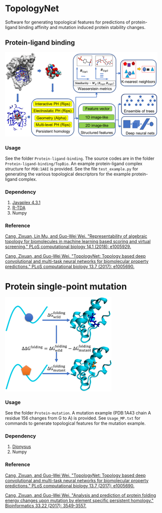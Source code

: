 # TopologyNet
Software for generating topological features for predictions of protein-ligand binding affinity and mutation induced protein stability changes.

## Protein-ligand binding
<img src="https://github.com/WeilabMSU/TopologyNet/blob/master/fig/binding_figure.PNG" width="500">

### Usage
See the folder ``Protein-ligand-binding``. The source codes are in the folder ``Protein-ligand-binding/TopBio``. An example protein-ligand complex structure for ``PDB:1A8I`` is provided. See the file ``test_example.py`` for generating the various topological descriptors for the example protein-ligand complex.

### Dependency
1. [Javaplex 4.3.1](https://github.com/appliedtopology/javaplex/releases/tag/4.3.1)
2. [R-TDA](https://cran.r-project.org/web/packages/TDA/index.html)
3. Numpy

### Reference
[Cang, Zixuan, Lin Mu, and Guo-Wei Wei. "Representability of algebraic topology for biomolecules in machine learning based scoring and virtual screening." PLoS computational biology 14.1 (2018): e1005929.](https://journals.plos.org/ploscompbiol/article?id=10.1371/journal.pcbi.1005929)

[Cang, Zixuan, and Guo-Wei Wei. "TopologyNet: Topology based deep convolutional and multi-task neural networks for biomolecular property predictions." PLoS computational biology 13.7 (2017): e1005690.](https://journals.plos.org/ploscompbiol/article?id=10.1371/journal.pcbi.1005690)

# Protein single-point mutation
<img src="https://github.com/WeilabMSU/TopologyNet/blob/master/fig/mutation_figure.PNG" width="350">

### Usage
See the folder ``Protein-mutation``. A mutation example (PDB:1A43 chain A residue 156 changes from G to A) is provided. See ``Usage_MP.txt`` for commands to generate topological features for the mutation example.

### Dependency
1. [Dionysus](https://www.mrzv.org/software/dionysus/)
2. Numpy

### Reference
[Cang, Zixuan, and Guo-Wei Wei. "TopologyNet: Topology based deep convolutional and multi-task neural networks for biomolecular property predictions." PLoS computational biology 13.7 (2017): e1005690.](https://journals.plos.org/ploscompbiol/article?id=10.1371/journal.pcbi.1005690)

[Cang, Zixuan, and Guo-Wei Wei. "Analysis and prediction of protein folding energy changes upon mutation by element specific persistent homology." Bioinformatics 33.22 (2017): 3549-3557.](https://academic.oup.com/bioinformatics/article/33/22/3549/3965328)
